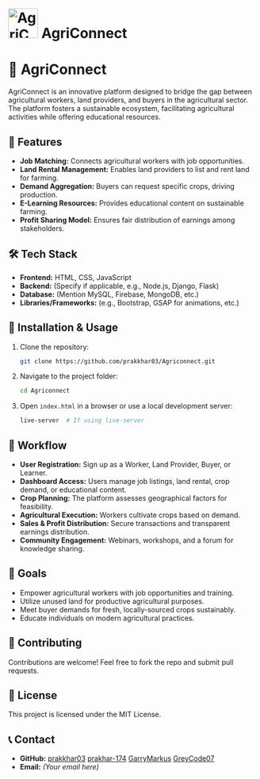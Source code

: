 # <img src="https://i.postimg.cc/D0r4xCg4/dark-Mode-Logo.png" alt="AgriConnect Logo" width="60"> AgriConnect 

# 🌱 AgriConnect

AgriConnect is an innovative platform designed to bridge the gap between agricultural workers, land providers, and buyers in the agricultural sector. The platform fosters a sustainable ecosystem, facilitating agricultural activities while offering educational resources.

## 🌟 Features
- **Job Matching:** Connects agricultural workers with job opportunities.
- **Land Rental Management:** Enables land providers to list and rent land for farming.
- **Demand Aggregation:** Buyers can request specific crops, driving production.
- **E-Learning Resources:** Provides educational content on sustainable farming.
- **Profit Sharing Model:** Ensures fair distribution of earnings among stakeholders.

## 🛠️ Tech Stack
- **Frontend:** HTML, CSS, JavaScript
- **Backend:** (Specify if applicable, e.g., Node.js, Django, Flask)
- **Database:** (Mention MySQL, Firebase, MongoDB, etc.)
- **Libraries/Frameworks:** (e.g., Bootstrap, GSAP for animations, etc.)

## 🚀 Installation & Usage
1. Clone the repository:
   ```sh
   git clone https://github.com/prakkhar03/Agriconnect.git
   ```
2. Navigate to the project folder:
   ```sh
   cd Agriconnect
   ```
3. Open `index.html` in a browser or use a local development server:
   ```sh
   live-server  # If using live-server
   ```

## 📌 Workflow
- **User Registration:** Sign up as a Worker, Land Provider, Buyer, or Learner.
- **Dashboard Access:** Users manage job listings, land rental, crop demand, or educational content.
- **Crop Planning:** The platform assesses geographical factors for feasibility.
- **Agricultural Execution:** Workers cultivate crops based on demand.
- **Sales & Profit Distribution:** Secure transactions and transparent earnings distribution.
- **Community Engagement:** Webinars, workshops, and a forum for knowledge sharing.

## 🎯 Goals
- Empower agricultural workers with job opportunities and training.
- Utilize unused land for productive agricultural purposes.
- Meet buyer demands for fresh, locally-sourced crops sustainably.
- Educate individuals on modern agricultural practices.

## 🤝 Contributing
Contributions are welcome! Feel free to fork the repo and submit pull requests.

## 📜 License
This project is licensed under the MIT License.

## 📞 Contact
- **GitHub:** [prakkhar03](https://github.com/prakkhar03) [prakhar-174](https://github.com/prakhar-174) [GarryMarkus](https://github.com/GarryMarkus) [GreyCode07](https://github.com/GreyCode07) 
- **Email:** *(Your email here)*
